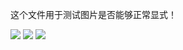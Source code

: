 这个文件用于测试图片是否能够正常显式！

![](https://yydf-1305206966.cos.ap-nanjing.myqcloud.com/1.png)
![](https://yydf-1305206966.cos.ap-nanjing.myqcloud.com/1.png)
![](https://yydf-1305206966.cos.ap-nanjing.myqcloud.com/20210311183933.png)

